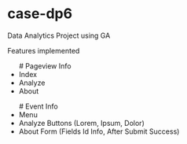 # case-dp6

Data Analytics Project using GA <br>

Features implemented <br>
<ul>
# Pageview Info
  <li>Index</li>
  <li>Analyze</li>
  <li>About</li>
</ul>
<ul> 
# Event Info  
  <li> Menu</li>
  <li>Analyze Buttons (Lorem, Ipsum, Dolor)</li>
  <li>About Form (Fields Id Info, After Submit Success)</li>
</ul>  
